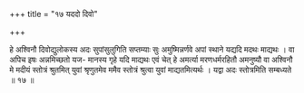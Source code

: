 +++
title = "१७ यददो दिवो"

+++

हे अश्विनौ दिवोद्युलोकस्य अदः सुपांसुलुगिति सप्तम्याः सुः अमुष्मिन्नर्णवे अपां स्थाने यद्यदि मदथः माद्यथः । वा अपिच इषः अन्नमिच्छतो यज- मानस्य गृहे यदि माद्यथः एवं चेत् हे अमर्त्या मरणधर्मरहितौ अमनुष्यौ वा अश्विनौ मे मदीयं स्तोत्रं श्रुतमित् युवां श्रृणुतमेव ममैव स्तोत्रं श्रुत्वा युवां माद्यतमित्यर्थः । यद्वा अदः स्तोत्रमिति सम्बध्यते ॥ १७ ॥